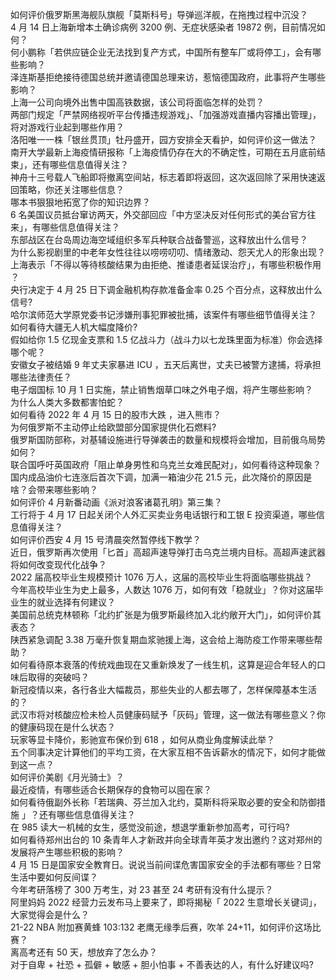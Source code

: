 如何评价俄罗斯黑海舰队旗舰「莫斯科号」导弹巡洋舰，在拖拽过程中沉没？  
4 月 14 日上海新增本土确诊病例 3200 例、无症状感染者 19872 例，目前情况如何？  
何小鹏称「若供应链企业无法找到复产方式，中国所有整车厂或将停工」，会有哪些影响？  
泽连斯基拒绝接待德国总统并邀请德国总理来访，惹恼德国政府，此事将产生哪些影响？  
上海一公司向境外出售中国高铁数据，该公司将面临怎样的处罚？  
两部门规定「严禁网络视听平台传播违规游戏」、「加强游戏直播内容播出管理」，将对游戏行业起到哪些作用？  
洛阳唯一一株「银丝贯顶」牡丹盛开，园方安排全天看护，如何评价这一做法？  
南开大学最新上海疫情研报称「上海疫情仍存在大的不确定性，可期在五月底前结束」，还有哪些信息值得关注？  
神舟十三号载人飞船即将撤离空间站，标志着即将返回，这次返回除了采用快速返回策略，你还关注哪些信息？  
哪本书狠狠地拓宽了你的知识边界？  
6 名美国议员抵台窜访两天，外交部回应「中方坚决反对任何形式的美台官方往来」，有哪些信息值得关注？  
东部战区在台岛周边海空域组织多军兵种联合战备警巡，这释放出什么信号？  
为什么影视剧里的中老年女性往往以唠唠叨叨、情绪激动、怨天尤人的形象出现？  
上海表示「不得以等待核酸结果为由拒绝、推诿患者延误治疗」，有哪些积极作用 ？  
央行决定于 4 月 25 日下调金融机构存款准备金率 0.25 个百分点，这释放出什么信号?  
哈尔滨师范大学原党委书记涉嫌刑事犯罪被批捕，该案件有哪些细节值得关注？  
如何看待大疆无人机大幅度降价?  
假如给你 1.5 亿现金支票和 1.5 亿战斗力（战斗力以七龙珠里面为标准）你会选择哪个呢？  
安徽女子被结婚 9 年丈夫家暴进 ICU ，五天后离世，丈夫已被警方逮捕，将承担哪些法律责任？  
电子烟国标 10 月 1 日实施，禁止销售烟草口味之外电子烟，将产生哪些影响？  
为什么人类大多数都害怕蛇？  
如何看待 2022 年 4 月 15 日的股市大跌 ，进入熊市？  
为何俄罗斯不主动停止给欧盟部分国家提供化石燃料?  
俄罗斯国防部称，对基辅设施进行导弹袭击的数量和规模将会增加，目前俄乌局势如何？  
联合国呼吁英国政府「阻止单身男性和乌克兰女难民配对」，如何看待这种现象？  
国内成品油价七连涨后首次下调，加满一箱油少花 21.5 元，此次降价的原因是啥？会带来哪些影响？  
如何评价 4 月新番动画《派对浪客诸葛孔明》第三集？  
工行将于 4 月 17 日起关闭个人外汇买卖业务电话银行和工银 E 投资渠道，哪些信息值得关注？  
如何评价西安 4 月 15 号清晨突然暂停线下教学？  
近日，俄罗斯再次使用「匕首」高超声速导弹打击乌克兰境内目标。高超声速武器将如何改变现代化战争？  
2022 届高校毕业生规模预计 1076 万人，这届的高校毕业生将面临哪些挑战？  
今年高校毕业生为史上最多，人数达 1076 万，如何有效「稳就业」？你对这届毕业生的就业选择有何建议？  
美国前总统克林顿称「北约扩张是为俄罗斯最终加入北约敞开大门」，如何评价其表态？  
陕西紧急调配 3.38 万毫升恢复期血浆驰援上海，这会给上海防疫工作带来哪些帮助？  
如何看待原本衰落的传统戏曲现在又重新焕发了一线生机，这算是迎合年轻人的口味后取得的突破吗？  
新冠疫情以来，各行各业大幅裁员，那些失业的人都去哪了，怎样保障基本生活的？  
武汉市将对核酸应检未检人员健康码赋予「灰码」管理，这一做法有哪些意义？你的健康码现在是什么状态？  
玩家等显卡降价，影驰宣布保价到 618 ，如何从商业角度解读此举？  
五个同事决定计算他们的平均工资，在大家互相不告诉薪水的情况下，如何才能做到这一点？  
如何评价美剧《月光骑士》？  
最近疫情，有哪些适合长期保存的食物可以囤在家？  
如何看待俄副外长称「若瑞典、芬兰加入北约，莫斯科将采取必要的安全和防御措施 」？还有哪些信息值得关注？  
在 985 读大一机械的女生，感觉没前途，想退学重新参加高考，可行吗?  
如何看待郑州出台的 10 条青年人才新政并向全球青年英才发出邀约？这对郑州的发展将产生哪些积极的影响？  
4 月 15 日是国家安全教育日。说说当前间谍危害国家安全的手法都有哪些？日常生活中要如何反间谍？  
今年考研落榜了 300 万考生，对 23 甚至 24 考研有没有什么提示？  
阿里妈妈 2022 经营力云发布马上要来了，即将揭秘「 2022 生意增长关键词」，大家觉得会是什么？  
21-22 NBA 附加赛黄蜂 103:132 老鹰无缘季后赛，吹羊 24+11，如何评价这场比赛？  
离高考还有 50 天，想放弃了怎么办？  
对于自卑 + 社恐 + 孤僻 + 敏感 + 胆小怕事 + 不善表达的人，有什么好建议吗?  

